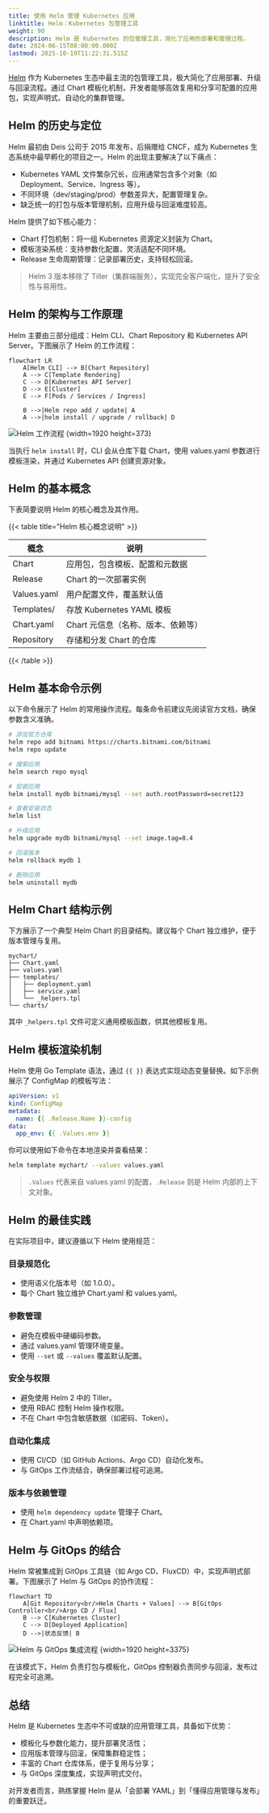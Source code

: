 ```yaml
---
title: 使用 Helm 管理 Kubernetes 应用
linktitle: Helm：Kubernetes 包管理工具
weight: 90
description: Helm 是 Kubernetes 的包管理工具，简化了应用的部署和管理过程。
date: 2024-06-15T08:00:00.000Z
lastmod: 2025-10-19T11:22:31.515Z
---
```


[Helm](https://helm.sh/) 作为 Kubernetes 生态中最主流的包管理工具，极大简化了应用部署、升级与回滚流程。通过 Chart 模板化机制，开发者能够高效复用和分享可配置的应用包，实现声明式、自动化的集群管理。

## Helm 的历史与定位

Helm 最初由 Deis 公司于 2015 年发布，后捐赠给 CNCF，成为 Kubernetes 生态系统中最早孵化的项目之一。Helm 的出现主要解决了以下痛点：

- Kubernetes YAML 文件繁杂冗长，应用通常包含多个对象（如 Deployment、Service、Ingress 等）。
- 不同环境（dev/staging/prod）参数差异大，配置管理复杂。
- 缺乏统一的打包与版本管理机制，应用升级与回滚难度较高。

Helm 提供了如下核心能力：

- Chart 打包机制：将一组 Kubernetes 资源定义封装为 Chart。
- 模板渲染系统：支持参数化配置，灵活适配不同环境。
- Release 生命周期管理：记录部署历史，支持轻松回滚。

> Helm 3 版本移除了 Tiller（集群端服务），实现完全客户端化，提升了安全性与易用性。

## Helm 的架构与工作原理

Helm 主要由三部分组成：Helm CLI、Chart Repository 和 Kubernetes API Server。下图展示了 Helm 的工作流程：

```mermaid "Helm 工作流程"
flowchart LR
    A[Helm CLI] --> B[Chart Repository]
    A --> C[Template Rendering]
    C --> D[Kubernetes API Server]
    D --> E[Cluster]
    E --> F[Pods / Services / Ingress]

    B -->|Helm repo add / update| A
    A -->|helm install / upgrade / rollback| D
```

![Helm 工作流程](5ad0d144f9af089fd14a99c2442dffce.svg)
{width=1920 height=373}

当执行 `helm install` 时，CLI 会从仓库下载 Chart，使用 values.yaml 参数进行模板渲染，并通过 Kubernetes API 创建资源对象。

## Helm 的基本概念

下表简要说明 Helm 的核心概念及其作用。

{{< table title="Helm 核心概念说明" >}}

| 概念           | 说明                                 |
| -------------- | ------------------------------------ |
| Chart          | 应用包，包含模板、配置和元数据        |
| Release        | Chart 的一次部署实例                  |
| Values.yaml    | 用户配置文件，覆盖默认值              |
| Templates/     | 存放 Kubernetes YAML 模板             |
| Chart.yaml     | Chart 元信息（名称、版本、依赖等）    |
| Repository     | 存储和分发 Chart 的仓库               |

{{< /table >}}

## Helm 基本命令示例

以下命令展示了 Helm 的常用操作流程。每条命令前建议先阅读官方文档，确保参数含义准确。

```bash
# 添加官方仓库
helm repo add bitnami https://charts.bitnami.com/bitnami
helm repo update

# 搜索应用
helm search repo mysql

# 安装应用
helm install mydb bitnami/mysql --set auth.rootPassword=secret123

# 查看安装状态
helm list

# 升级应用
helm upgrade mydb bitnami/mysql --set image.tag=8.4

# 回滚版本
helm rollback mydb 1

# 删除应用
helm uninstall mydb
```

## Helm Chart 结构示例

下方展示了一个典型 Helm Chart 的目录结构。建议每个 Chart 独立维护，便于版本管理与复用。

```text
mychart/
├── Chart.yaml
├── values.yaml
├── templates/
│   ├── deployment.yaml
│   ├── service.yaml
│   └── _helpers.tpl
└── charts/
```

其中 `_helpers.tpl` 文件可定义通用模板函数，供其他模板复用。

## Helm 模板渲染机制

Helm 使用 Go Template 语法，通过 `{{ }}` 表达式实现动态变量替换。如下示例展示了 ConfigMap 的模板写法：

```yaml
apiVersion: v1
kind: ConfigMap
metadata:
  name: {{ .Release.Name }}-config
data:
  app_env: {{ .Values.env }}
```

你可以使用如下命令在本地渲染并查看结果：

```bash
helm template mychart/ --values values.yaml
```

> `.Values` 代表来自 values.yaml 的配置，`.Release` 则是 Helm 内部的上下文对象。

## Helm 的最佳实践

在实际项目中，建议遵循以下 Helm 使用规范：

### 目录规范化

- 使用语义化版本号（如 1.0.0）。
- 每个 Chart 独立维护 Chart.yaml 和 values.yaml。

### 参数管理

- 避免在模板中硬编码参数。
- 通过 values.yaml 管理环境变量。
- 使用 `--set` 或 `--values` 覆盖默认配置。

### 安全与权限

- 避免使用 Helm 2 中的 Tiller。
- 使用 RBAC 控制 Helm 操作权限。
- 不在 Chart 中包含敏感数据（如密码、Token）。

### 自动化集成

- 使用 CI/CD（如 GitHub Actions、Argo CD）自动化发布。
- 与 GitOps 工作流结合，确保部署过程可追溯。

### 版本与依赖管理

- 使用 `helm dependency update` 管理子 Chart。
- 在 Chart.yaml 中声明依赖项。

## Helm 与 GitOps 的结合

Helm 常被集成到 GitOps 工具链（如 Argo CD、FluxCD）中，实现声明式部署。下图展示了 Helm 与 GitOps 的协作流程：

```mermaid "Helm 与 GitOps 集成流程"
flowchart TD
    A[Git Repository<br/>Helm Charts + Values] --> B[GitOps Controller<br/>Argo CD / Flux]
    B --> C[Kubernetes Cluster]
    C --> D[Deployed Application]
    D -->|状态反馈| B
```

![Helm 与 GitOps 集成流程](f7f07d9b972af229101c9aa443d67fb3.svg)
{width=1920 height=3375}

在该模式下，Helm 负责打包与模板化，GitOps 控制器负责同步与回滚，发布过程完全可追溯。

## 总结

Helm 是 Kubernetes 生态中不可或缺的应用管理工具，具备如下优势：

- 模板化与参数化能力，提升部署灵活性；
- 应用版本管理与回滚，保障集群稳定性；
- 丰富的 Chart 仓库体系，便于复用与分享；
- 与 GitOps 深度集成，实现声明式交付。

对开发者而言，熟练掌握 Helm 是从「会部署 YAML」到「懂得应用管理与发布」的重要跃迁。
